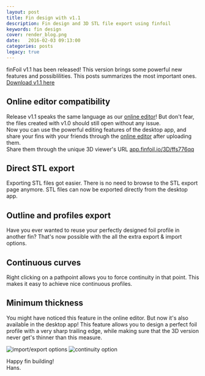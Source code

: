 ```yaml
---
layout: post
title: Fin design with v1.1
description: Fin design and 3D STL file export using finfoil
keywords: fin design
cover: render_blog.png
date:   2016-02-03 09:13:00
categories: posts
legacy: true
---
```



finFoil v1.1 has been released!
This version brings some powerful new features and possiblilities. This posts summarizes the most important ones.<br/>
[Download v1.1 here](https://finfoil.io/software/#download)

## Online editor compatibility
Release v1.1 speaks the same language as our [online editor](https://app.finfoil.io)! But don't fear, the files created with v1.0 should still open without any issue.<br/>
Now you can use the powerful editing features of the desktop app, and share your fins with your friends through the [online editor](https://app.finfoil.io) after uploading them.<br/>
Share them through the unique 3D viewer's URL [app.finfoil.io/3D/ffs776qq](https://app.finfoil.io/3D/ffs776qq)

## Direct STL export
Exporting STL files got easier. There is no need to browse to the STL export page anymore. STL files can now be exported directly from the desktop app.

## Outline and profiles export
Have you ever wanted to reuse your perfectly designed foil profile in another fin? That's now possible with the all the extra export & import options.

## Continuous curves
Right clicking on a pathpoint allows you to force continuity in that point. This makes it easy to achieve nice continuous profiles.

## Minimum thickness
You might have noticed this feature in the online editor. But now it's also available in the desktop app! This feature allows you to design a perfect foil profile with a very sharp trailing edge, while making sure that the 3D version never get's thinner than this measure.

![import/export options](https://finfoil.io/img/finfoil_v1.1.png)
![continuity option](https://finfoil.io/img/finfoil_v1.1_2.png)

Happy fin building!<br/>
Hans.
